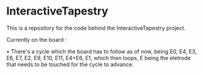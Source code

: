 # InteractiveTapestry

This is a repository for the code behind the InteractiveTapestry project.

Currently on the board :

• There's a cycle which the board has to follow as of now, being E0, E4, E3, E6, E7, E2, E9, E10, E11, E4+E6, E1, which then loops, E being the eletrode that needs to be touched for the cycle to advance.
